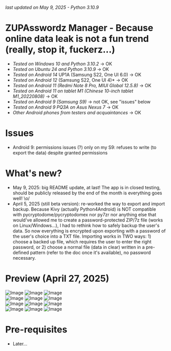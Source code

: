 *last updated on May 9, 2025 - Python 3.10.9*

# ZUPAsswordz Manager - Because online data leak is not a fun trend (really, stop it, fuckerz...)
- *Tested on Windows 10 and Python 3.10.2* -> OK
- *Tested on Ubuntu 24 and Python 3.10.9* -> OK
- *Tested on Android 14* UP1A (Samsung S22, One UI 6.0) -> OK
- *Tested on Android 12* (Samsung S22, One UI 4)* -> OK
- *Tested on Android 11 (Redmi Note 8 Pro, MIUI Global 12.5.8)* -> OK
- *Tested on Android 11 on tablet M1 (Chinese 10-inch tablet M1_20220808)* -> OK
- *Tested on Android 9 (Samsung S9)* -> not OK, see "issues" below
- *Tested on Android 9 PQ3A on Asus Nexus 7* -> OK
- *Other Android phones from testers and acquaintances* -> OK

# Issues
- Android 9: permissions issues (?) only on my S9: refuses to write (to export the data) despite granted permissions

# What's new?
- May 9, 2025: big README update, at last! The app is in closed testing, should be publicly released by the end of the month is everything goes well! \o/
- April 5, 2025 (still beta version): re-worked the way to export and import backup. Because Kivy (actually Python4Android) is NOT compatible with pycryptodome/pycryptodomex nor py7zr nor anything else that would've allowed me to create a password-protected ZIP/7z file (works on Linux/Windows...), I had to rethink how to safely backup the user's data. So now everything is encrypted upon exporting with a password of the user's choice into a TXT file.
Importing works in TWO ways: 1) choose a backed up file, which requires the user to enter the right password, or 2) choose a normal file (data in clear) written in a pre-defined pattern (refer to the doc once it's available), no password necessary.

# Preview (April 27, 2025)
![Image](https://planetofthedevz.com/static/zupwdz/01_loginscreen.png) ![Image](https://planetofthedevz.com/static/zupwdz/02_infoscreen.png) ![Image](https://planetofthedevz.com/static/zupwdz/03_settingsscreen.png)<br>
![Image](https://planetofthedevz.com/static/zupwdz/04_listscreen.png) ![Image](https://planetofthedevz.com/static/zupwdz/05_entry_add.png) ![Image](https://planetofthedevz.com/static/zupwdz/06_entry_selected.png)<br>
![Image](https://planetofthedevz.com/static/zupwdz/07_entry_details.png) ![Image](https://planetofthedevz.com/static/zupwdz/08_entry_update.png) ![Image](https://planetofthedevz.com/static/zupwdz/09_backupdatascreen.png)<br>
![Image](https://planetofthedevz.com/static/zupwdz/09b_import_backup.png) ![Image](https://planetofthedevz.com/static/zupwdz/09c_admin_db.png) ![Image](https://planetofthedevz.com/static/zupwdz/10_closeappmessage.png)<br>

# Pre-requisites
- Later...
